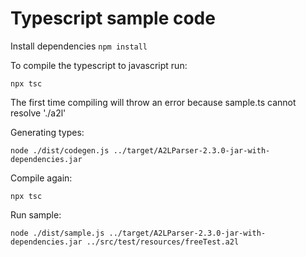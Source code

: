 # Typescript sample code

Install dependencies
`npm install`

To compile the typescript to javascript run:

`npx tsc`

The first time compiling will throw an error because sample.ts cannot resolve './a2l'

Generating types:

`node ./dist/codegen.js ../target/A2LParser-2.3.0-jar-with-dependencies.jar`

Compile again:

`npx tsc`

Run sample:

`node ./dist/sample.js ../target/A2LParser-2.3.0-jar-with-dependencies.jar ../src/test/resources/freeTest.a2l`